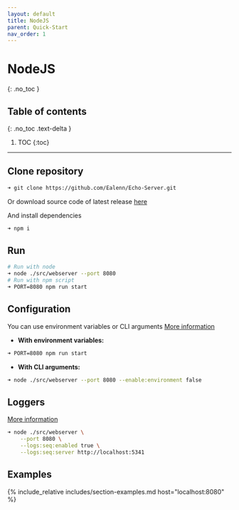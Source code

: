 ```yaml
---
layout: default
title: NodeJS
parent: Quick-Start
nav_order: 1
---
```

# NodeJS
{: .no_toc }

## Table of contents
{: .no_toc .text-delta }

1. TOC
{:toc}

---

## Clone repository

```sh
➜ git clone https://github.com/Ealenn/Echo-Server.git
```

Or download source code of latest release [here](https://github.com/Ealenn/Echo-Server/releases/latest)

And install dependencies 

```sh
➜ npm i
```

## Run

```bash
# Run with node
➜ node ./src/webserver --port 8080
# Run with npm script
➜ PORT=8080 npm run start
```

## Configuration

You can use environment variables or CLI arguments [More information](/pages/configuration)

- **With environment variables:**

```sh
➜ PORT=8080 npm run start
```

- **With CLI arguments:**

```sh
➜ node ./src/webserver --port 8080 --enable:environment false
```

## Loggers

[More information](/pages/configuration/loggers)

```sh
➜ node ./src/webserver \
    --port 8080 \
    --logs:seq:enabled true \
    --logs:seq:server http://localhost:5341
```

## Examples

{% include_relative includes/section-examples.md host="localhost:8080" %}